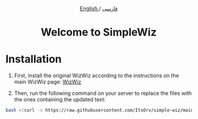 <p align="center">
  <a href="https://github.com/wizwizdev/wizwizxui-timebot" target="_blank" rel="noopener noreferrer"></a>
</p>

<p align="center">
	<a href="./README.md">
	English
	</a>
	/
	<a href="./README-fa.md">
	فارسی
	</a>

</p>


<h1 align="center">Welcome to SimpleWiz</h1>

# Installation

1. First, install the original WizWiz according to the instructions on the main WizWiz page: [WizWiz](https://github.com/wizwizdev/wizwizxui-timebot)

2. Then, run the following command on your server to replace the files with the ones containing the updated text:

```sh
bash <(curl -s https://raw.githubusercontent.com/ItsOrv/simple-wiz/main/replace.sh)

